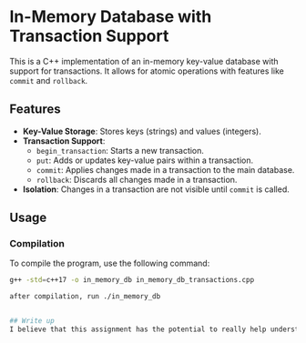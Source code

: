 # In-Memory Database with Transaction Support

This is a C++ implementation of an in-memory key-value database with support for transactions. It allows for atomic operations with features like `commit` and `rollback`.

## Features

- **Key-Value Storage**: Stores keys (strings) and values (integers).
- **Transaction Support**:
  - `begin_transaction`: Starts a new transaction.
  - `put`: Adds or updates key-value pairs within a transaction.
  - `commit`: Applies changes made in a transaction to the main database.
  - `rollback`: Discards all changes made in a transaction.
- **Isolation**: Changes in a transaction are not visible until `commit` is called.

## Usage

### Compilation
To compile the program, use the following command:
```bash
g++ -std=c++17 -o in_memory_db in_memory_db_transactions.cpp

after compilation, run ./in_memory_db


## Write up
I believe that this assignment has the potential to really help understand enterprise practices. I feel like this assignment if given enough instructions and guidance, can become a project. For example, Imagine taking this class and actually implementing a project (not as advanced as real tech companies), and being able to understand in a way how enterprise companies would implement these applications. In order to become official, I think this assignment should specify more about maybe making the student pretend to be an enterprise business, and create an application that allows their business to scale like this one does. You could even add a part that says it can be made in any language, framework, or script they want. Grading should take into effect creativity of the programming language or framework they used to display this application.
